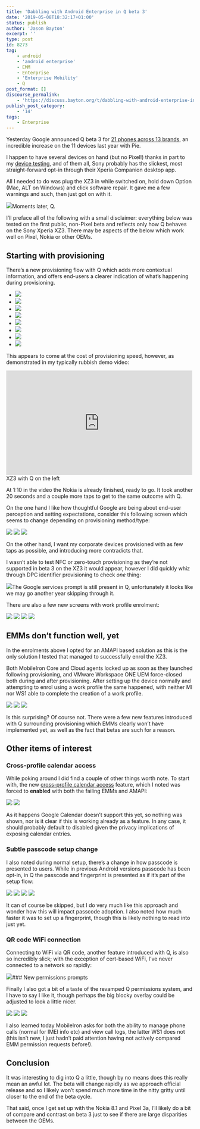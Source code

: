 ```yaml
---
title: 'Dabbling with Android Enterprise in Q beta 3'
date: '2019-05-08T18:32:17+01:00'
status: publish
author: 'Jason Bayton'
excerpt: ''
type: post
id: 8273
tag:
    - android
    - 'android enterprise'
    - EMM
    - Enterprise
    - 'Enterprise Mobility'
    - Q
post_format: []
discourse_permalink:
    - 'https://discuss.bayton.org/t/dabbling-with-android-enterprise-in-q-beta-3/294'
publish_post_category:
    - '14'
tags:
    - Enterprise
---
```

Yesterday Google announced Q beta 3 for [21 phones across 13 brands](https://developer.android.com/preview/devices), an incredible increase on the 11 devices last year with Pie.

I happen to have several devices on hand (but no Pixel!) thanks in part to my [device testing](/android/android-enterprise-device-support/), and of them all, Sony probably has the slickest, most straight-forward opt-in through their Xperia Companion desktop app.

All I needed to do was plug the XZ3 in while switched on, hold down Option (Mac, ALT on Windows) and click software repair. It gave me a few warnings and such, then just got on with it.

![](https://r2_worker.bayton.workers.dev/uploads/2019/05/image-3.png)Moments later, Q.

I’ll preface all of the following with a small disclaimer: everything below was tested on the first public, non-Pixel beta and reflects only how Q behaves on the Sony Xperia XZ3. There may be aspects of the below which work well on Pixel, Nokia or other OEMs.

Starting with provisioning
--------------------------

There’s a new provisioning flow with Q which adds more contextual information, and offers end-users a clearer indication of what’s happening during provisioning.

- ![](https://r2_worker.bayton.workers.dev/uploads/2019/05/Screenshot_20190430-164850.png)
- ![](https://r2_worker.bayton.workers.dev/uploads/2019/05/Screenshot_20190430-164908.png)
- ![](https://r2_worker.bayton.workers.dev/uploads/2019/05/Screenshot_20190430-164912.png)
- ![](https://r2_worker.bayton.workers.dev/uploads/2019/05/Screenshot_20190508-120553.png)
- ![](https://r2_worker.bayton.workers.dev/uploads/2019/05/Screenshot_20190508-120558.png)
- ![](https://r2_worker.bayton.workers.dev/uploads/2019/05/Screenshot_20190508-120606.png)
- ![](https://r2_worker.bayton.workers.dev/uploads/2019/05/Screenshot_20190508-120609.png)
- ![](https://r2_worker.bayton.workers.dev/uploads/2019/05/Screenshot_20190508-120612.png)

This appears to come at the cost of provisioning speed, however, as demonstrated in my typically rubbish demo video:

<iframe allow="accelerometer; autoplay; encrypted-media; gyroscope; picture-in-picture" allowfullscreen="" frameborder="0" height="281" loading="lazy" src="https://www.youtube.com/embed/5wBAJuQnxDM?feature=oembed" title="Q vs Pie QR enrolment" width="500"></iframe>
XZ3 with Q on the left 

At 1:10 in the video the Nokia is already finished, ready to go. It took another 20 seconds and a couple more taps to get to the same outcome with Q.

On the one hand I like how thoughtful Google are being about end-user perception and setting expectations, consider this following screen which seems to change depending on provisioning method/type:

![](https://r2_worker.bayton.workers.dev/uploads/2019/05/Screenshot_20190508-124517.png)
![](https://r2_worker.bayton.workers.dev/uploads/2019/05/Screenshot_20190508-120606.png)
![](https://r2_worker.bayton.workers.dev/uploads/2019/05/Screenshot_20190508-130328.png)

On the other hand, I want my corporate devices provisioned with as few taps as possible, and introducing more contradicts that.

I wasn’t able to test NFC or zero-touch provisioning as they’re not supported in beta 3 on the XZ3 it would appear, however I did quickly whiz through DPC identifier provisioning to check *one* thing:

![](https://r2_worker.bayton.workers.dev/uploads/2019/05/Screenshot_20190508-124551.png)The Google services prompt is still present in Q, unfortunately it looks like we may go another year skipping through it.

There are also a few new screens with work profile enrolment:

![](https://r2_worker.bayton.workers.dev/uploads/2019/05/Screenshot_20190508-130312.png)
![](https://r2_worker.bayton.workers.dev/uploads/2019/05/Screenshot_20190508-130316.png)
![](https://r2_worker.bayton.workers.dev/uploads/2019/05/Screenshot_20190508-130323.png)
![](https://r2_worker.bayton.workers.dev/uploads/2019/05/Screenshot_20190508-130328-1.png)

EMMs don’t function well, yet
-----------------------------

In the enrolments above I opted for an AMAPI based solution as this is the only solution I tested that managed to successfully enrol the XZ3.

Both MobileIron Core and Cloud agents locked up as soon as they launched following provisioning, and VMware Workspace ONE UEM force-closed both during and after provisioning. After setting up the device normally and attempting to enrol using a work profile the same happened, with neither MI nor WS1 able to complete the creation of a work profile.

![](https://r2_worker.bayton.workers.dev/uploads/2019/05/Screenshot_20190508-132841.png)
![](https://r2_worker.bayton.workers.dev/uploads/2019/05/Screenshot_20190508-123846.png)
![](https://r2_worker.bayton.workers.dev/uploads/2019/05/Screenshot_20190508-134753.png)

Is this surprising? Of course not. There were a few new features introduced with Q surrounding provisioning which EMMs clearly won’t have implemented yet, as well as the fact that betas are such for a reason.

Other items of interest
-----------------------

### Cross-profile calendar access

While poking around I did find a couple of other things worth note. To start with, the new [cross-profile calendar access](/2019/03/android-enterprise-in-q-features-and-clarity-on-da-deprecation/#cross-profile-calendar-access) feature, which I noted was forced to **enabled** with both the failing EMMs and AMAPI:

![](https://r2_worker.bayton.workers.dev/uploads/2019/05/Screenshot_20190508-141253.png)
![](https://r2_worker.bayton.workers.dev/uploads/2019/05/Screenshot_20190508-141245.png)

As it happens Google Calendar doesn’t support this yet, so nothing was shown, nor is it clear if this is working already as a feature. In any case, it should probably default to disabled given the privacy implications of exposing calendar entries.

### Subtle passcode setup change

I also noted during normal setup, there’s a change in how passcode is presented to users. While in previous Android versions passcode has been opt-in, in Q the passcode and fingerprint is presented as if it’s part of the setup flow:

![](https://r2_worker.bayton.workers.dev/uploads/2019/05/Screenshot_20190508-125607.png)
![](https://r2_worker.bayton.workers.dev/uploads/2019/05/Screenshot_20190508-125617.png)
![](https://r2_worker.bayton.workers.dev/uploads/2019/05/Screenshot_20190508-125622.png)
![](https://r2_worker.bayton.workers.dev/uploads/2019/05/Screenshot_20190508-125631.png)

It can of course be skipped, but I do very much like this approach and wonder how this will impact passcode adoption. I also noted how much faster it was to set up a fingerprint, though this is likely nothing to read into just yet.

### QR code WiFi connection

Connecting to WiFi via QR code, another feature introduced with Q, is also so incredibly slick; with the exception of cert-based WiFi, I’ve never connected to a network so rapidly:

![](https://r2_worker.bayton.workers.dev/uploads/2019/05/Screenshot_20190430-165103.png)### New permissions prompts

Finally I also got a bit of a taste of the revamped Q permissions system, and I have to say I like it, though perhaps the big blocky overlay could be adjusted to look a little nicer.

![](https://r2_worker.bayton.workers.dev/uploads/2019/05/Screenshot_20190508-130306.png)
![](https://r2_worker.bayton.workers.dev/uploads/2019/05/Screenshot_20190508-130219-1.png)
![](https://r2_worker.bayton.workers.dev/uploads/2019/05/Screenshot_20190508-130228-2.png)

I also learned today MobileIron asks for both the ability to manage phone calls (normal for IMEI info etc) and view call logs, the latter WS1 does not (this isn’t new, I just hadn’t paid attention having not actively compared EMM permission requests before!).

Conclusion
----------

It was interesting to dig into Q a little, though by no means does this really mean an awful lot. The beta will change rapidly as we approach official release and so I likely won’t spend much more time in the nitty gritty until closer to the end of the beta cycle.

That said, once I get set up with the Nokia 8.1 and Pixel 3a, I’ll likely do a bit of compare and contrast on beta 3 just to see if there are large disparities between the OEMs.